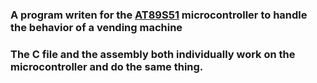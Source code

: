 ### A program writen for the [AT89S51](http://www.atmel.com/devices/at89s51.aspx) microcontroller to handle the behavior of a vending machine

### The C file and the assembly both individually work on the microcontroller and do the same thing.

